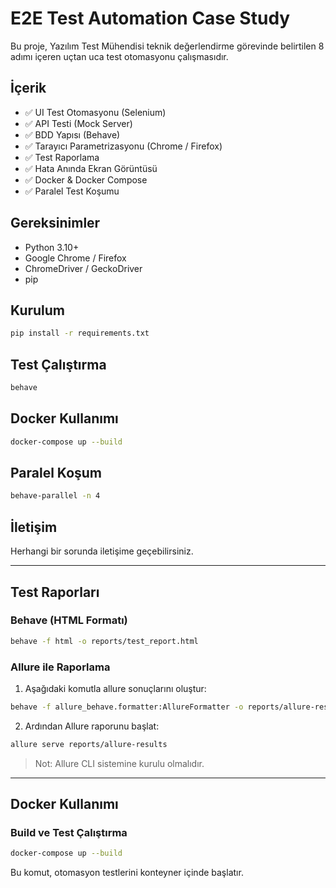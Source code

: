 # E2E Test Automation Case Study

Bu proje, Yazılım Test Mühendisi teknik değerlendirme görevinde belirtilen 8 adımı içeren uçtan uca test otomasyonu çalışmasıdır.

## İçerik

- ✅ UI Test Otomasyonu (Selenium)
- ✅ API Testi (Mock Server)
- ✅ BDD Yapısı (Behave)
- ✅ Tarayıcı Parametrizasyonu (Chrome / Firefox)
- ✅ Test Raporlama
- ✅ Hata Anında Ekran Görüntüsü
- ✅ Docker & Docker Compose
- ✅ Paralel Test Koşumu

## Gereksinimler

- Python 3.10+
- Google Chrome / Firefox
- ChromeDriver / GeckoDriver
- pip

## Kurulum

```bash
pip install -r requirements.txt
```

## Test Çalıştırma

```bash
behave
```

## Docker Kullanımı

```bash
docker-compose up --build
```

## Paralel Koşum

```bash
behave-parallel -n 4
```

## İletişim

Herhangi bir sorunda iletişime geçebilirsiniz.


---

## Test Raporları

### Behave (HTML Formatı)
```bash
behave -f html -o reports/test_report.html
```

### Allure ile Raporlama
1. Aşağıdaki komutla allure sonuçlarını oluştur:
```bash
behave -f allure_behave.formatter:AllureFormatter -o reports/allure-results
```

2. Ardından Allure raporunu başlat:
```bash
allure serve reports/allure-results
```

> Not: Allure CLI sistemine kurulu olmalıdır.


---

## Docker Kullanımı

### Build ve Test Çalıştırma

```bash
docker-compose up --build
```

Bu komut, otomasyon testlerini konteyner içinde başlatır.

